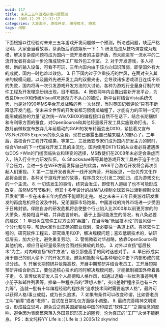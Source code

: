```yaml
---
uuid: 117
title: 未来三五年游戏研发问题预测
date: 2005-12-25 21:32:17
categories: 大浪淘沙, 游戏开发, 编程技术, 随笔
tags: 闲聊
---
```

下面根据以往经验对未来三五年游戏开发问题做一个预测，所论述问题，缺乏严格证明。大家全当看故事，茶余饭后消遣娱乐一下：  1\. 研发瓶颈从技巧演变成为规模，解决复杂度问题将成为国内一流开发者的主要矛盾，而未能进军一流水平的二流开发者将会进一步沦落成软件工厂和外包工作室。 2\. 对于开发游戏，多人视频，新的输入设备，可看不可玩，三年内国内由于该方向知识薄弱，即便国外有大的成就，国内一时也难以效仿。
3\. 日下国内过于注重技巧的世风，在面对突入其来的规模问题，以及国外先进开发工具的双重夹击，会导致诸多游戏项目连续不断的失败，国内将再一次引发游戏开发方法的大讨论，各种为游戏行业量身订制的软件工程及开发理念纷纷出现，目不暇接。 4\. 微软两年内会推出崭新开发平台，为改良DirectX和传统VisualIDE逐渐力不从心的被动，新平台将结合Vista系统优势，也是对1990年MS平台开发战略的再
一次体现，当时英国记者评论“只有不断降低开发门槛，使未来全世界的开发者都习惯傻瓜编程了，才能有力的压制一切可能形成威胁的力量”这次统一Win/XBOX的编程接口自然不在话下，结合长期捆绑和专利等方面的蚕食，对OpenSource和其他轻量级开发工具实施致命打击。 5\. 数月前微软宣布放弃几年前启动的GAPI的发布转而变出DX10，紧接着又宣布 VS.Net2005
Express的永久免费，现在已暴露出自己越来越大的野心了。三年后，高校合作工程开花结果，等第二，三批微软专家们成为国内研发主力的同时，结合Vista的下一代游戏开发工具的主流化，国内使用DX11/12的从业者必将遭遇类似DOS >Win的门槛面临失业和转变的选择，MS教徒们在2008年末必定会乘虚而入，钻入行业主力研发队伍。 6\.
Shockwave等等其他游戏开发工具由于迫于主流平台压力，会进一步在WEB方面发挥自己的优势，WEB平台游戏开发将会再次引起人们重视。 7\. 第一二批开发者离开一线开发阵营，开始反思，一批优秀文化作品将会面世，各种关于游戏开发的故事，程序员文化引发二次回归，成为游戏文化的一个主流。 8\.
一切该发生的事情，终究会发生，即使有人道破了也不可能形成改变。虽然MS节节胜利，但其十多年设计的战略“从控制全球软件过渡到控制全球开发者”第一步在未来五年内仍然不能顺利走完。 总之未来三五年日美游戏研发爆发的再度危机将会波及中韩，兄弟国家市场饱和。中国游戏的海外市场进一步受困于日韩封锁。伴随自身的研发危机将会使整个行业陷入比2000年以前更厉害的的大萧条，形势相当严峻，并非危言耸听。
基于上面可能发生的情况，有八条必要的建议： 1\. 早日树立软件工程方面的“英雄”，在当今唯“低层技术论”的世风做一个分化和引导，帮助大家作出正确的职业规划，没必要往一条道上挤。喜欢软件工程的，研究软件工程去，研究重用和XP，解决规模问题；喜欢低层技术的，钻研低层去，加大分化，避免重复劳动。 2\. 警惕微软对华战略，依靠OpenSource和其他机构，顺应目前轻量级系统合围对抗微软的趋势。
3\. 对外以宣扬“低层技术”为主，对内却宣扬“软件方法”，吸引那些高手的同时迷惑对手。 4\. 早日形成实用于自己的别人偷不了的开发方法，避免和抵制今后各种理论冲击下内部形成的意识分歧。 5\. 开展长期预研并依靠高校，开展中期预研并结合老员工，工开展短期预研并结合新员工，要创造核心技术的同时解决规模问题，才能抵制被国外牵着鼻子走。 6\.
宣传优秀研发人员个人品德和人格作风，如通过选编一些优秀事迹利用小册子和邮件列表等，推举一种程序员的“理想人格”，突出差别“程序员也有三六九等”，造就一批有十年编程经验的程序员“追求技术同时需要追求人格”，最终可以获得人格/事业成就，成为长久追求。 7\. 如果有条件可以改变称谓，比如管老员工叫“前辈”或者“老师”，尝试在日常礼仪方面做小调整。 8\.
最终完善精神文明建设，形成独立思考，避免受之前美国灌输给中国的印度式“软件工厂”之类理念的影响，避免因为表面繁荣落入外国意识形态上的圈套，沦为真正的“工厂”永世不能翻身。 PS：本文纯粹YY Life is :( Life is :) 2005/12 skywind

